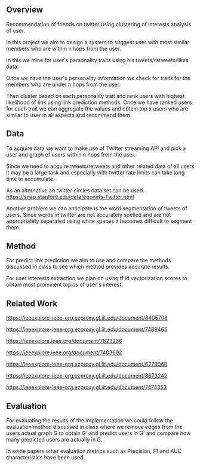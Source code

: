 ## Overview

Recommendation of friends on twitter using clustering of interests analysis of user.



In this project we aim to design a system to suggest user with most similar members who are within n hops from the user.



In this we mine for user's personality traits using his tweets/retweets/likes data.

Once we have the user's personality information we check for traits for the members who are under n hops from the user.



Then cluster based on each personality trait and rank users with highest likelihood of link using link prediction methods. Once we have ranked users for each trait we can aggregate the values and obtain top x users who are similar to user in all aspects and recommend them.

## Data

To acquire data we want to make use of Twitter streaming API and pick a user and graph of users within n hops from the user.



Since we need to acquire tweets/retweets and other related data of all users it may be a large task and especially with twitter rate limits can take long time to accumulate.



As an alternative an twitter circles data set can be used. https://snap.stanford.edu/data/egonets-Twitter.html



Another problem we can anticipate is the word segmentation of tweets of users. Since words in twitter are not accurately spelled and are not appropriately separated using white spaces it becomes difficult to segment them.

## Method

For predict link prediction we aim to use and compare the methods discussed in class to see which method provides accurate results.



For user interests extraction we plan on using tf id vectorization scores to obtain most prominent topics of user's interest.

## Related Work

https://ieeexplore-ieee-org.ezproxy.gl.iit.edu/document/8405708

https://ieeexplore-ieee-org.ezproxy.gl.iit.edu/document/7489465

https://ieeexplore.ieee.org/document/7823266

https://ieeexplore.ieee.org/document/7403692

https://ieeexplore-ieee-org.ezproxy.gl.iit.edu/document/6779068

https://ieeexplore-ieee-org.ezproxy.gl.iit.edu/document/8673242

https://ieeexplore-ieee-org.ezproxy.gl.iit.edu/document/7474353

## Evaluation

For evaluating the results of the implementation we could follow the evaluation method discussed in class where we remove edges from the users actual graph G to obtain G' and predict users in G' and compare how many predicted users are actually in G. 



In some papers other evaluation metrics such as Precision, F1 and AUC characteristics have been used.

